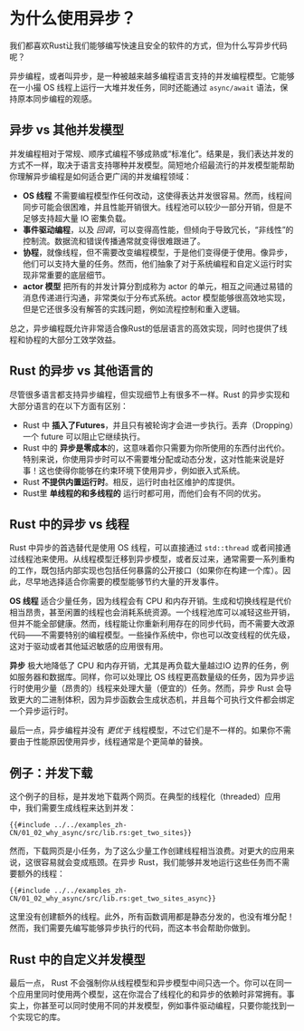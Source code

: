 # 为什么使用异步？

我们都喜欢Rust让我们能够编写快速且安全的软件的方式，但为什么写异步代码呢？

异步编程，或者叫异步，是一种被越来越多编程语言支持的并发编程模型。它能够在一小撮 OS 线程上运行一大堆并发任务，同时还能通过 `async/await` 语法，保持原本同步编程的观感。

## 异步 vs 其他并发模型

并发编程相对于常规、顺序式编程不够成熟或“标准化”。结果是，我们表达并发的方式不一样，取决于语言支持哪种并发模型。简短地介绍最流行的并发模型能帮助你理解异步编程是如何适合更广阔的并发编程领域：

- **OS 线程** 不需要编程模型作任何改动，这使得表达并发很容易。然而，线程间同步可能会很困难，并且性能开销很大。线程池可以较少一部分开销，但是不足够支持超大量 IO 密集负载。
- **事件驱动编程**，以及 _回调_，可以变得高性能，但倾向于导致冗长，“非线性”的控制流。数据流和错误传播通常就变得很难跟进了。
- **协程**，就像线程，但不需要改变编程模型，于是他们变得便于使用。像异步，他们可以支持大量的任务。然而，他们抽象了对于系统编程和自定义运行时实现非常重要的底层细节。
- **actor 模型** 把所有的并发计算分割成称为 actor 的单元，相互之间通过易错的消息传递进行沟通，非常类似于分布式系统。actor 模型能够很高效地实现，但是它还很多没有解答的实践问题，例如流程控制和重入逻辑。

总之，异步编程既允许非常适合像Rust的低层语言的高效实现，同时也提供了线程和协程的大部分工效学效益。

## Rust 的异步 vs 其他语言的

尽管很多语言都支持异步编程，但实现细节上有很多不一样。Rust 的异步实现和大部分语言的在以下方面有区别：

- Rust 中 **插入了Futures**，并且只有被轮询才会进一步执行。丢弃（Dropping）一个 future 可以阻止它继续执行。
- Rust 中的 **异步是零成本**的，这意味着你只需要为你所使用的东西付出代价。特别来说，你使用异步时可以不需要堆分配或动态分发，这对性能来说是好事！这也使得你能够在约束环境下使用异步，例如嵌入式系统。
- Rust **不提供内置运行时**。相反，运行时由社区维护的库提供。
- Rust里 **单线程的和多线程的** 运行时都可用，而他们会有不同的优劣。

## Rust 中的异步 vs 线程

Rust 中异步的首选替代是使用 OS 线程，可以直接通过 `std::thread` 或者间接通过线程池来使用。从线程模型迁移到异步模型，或者反过来，通常需要一系列重构的工作，既包括内部实现也包括任何暴露的公开接口（如果你在构建一个库）。因此，尽早地选择适合你需要的模型能够节约大量的开发事件。

**OS 线程** 适合少量任务，因为线程会有 CPU 和内存开销。生成和切换线程是代价相当昂贵，甚至闲置的线程也会消耗系统资源。一个线程池库可以减轻这些开销，但并不能全部健康。然而，线程能让你重新利用存在的同步代码，而不需要大改源代码——不需要特别的编程模型。一些操作系统中，你也可以改变线程的优先级，这对于驱动或者其他延迟敏感的应用很有用。

**异步** 极大地降低了 CPU 和内存开销，尤其是再负载大量越过IO 边界的任务，例如服务器和数据库。同样，你可以处理比 OS 线程更高数量级的任务，因为异步运行时使用少量（昂贵的）线程来处理大量（便宜的）任务。然而，异步 Rust 会导致更大的二进制体积，因为异步函数会生成状态机，并且每个可执行文件都会绑定一个异步运行时。

最后一点，异步编程并没有 _更优于_ 线程模型，不过它们是不一样的。如果你不需要由于性能原因使用异步，线程通常是个更简单的替换。

## 例子：并发下载

这个例子的目标，是并发地下载两个网页。在典型的线程化（threaded）应用中，我们需要生成线程来达到并发：

```rust,ignore
{{#include ../../examples_zh-CN/01_02_why_async/src/lib.rs:get_two_sites}}
```

然而，下载网页是小任务，为了这么少量工作创建线程相当浪费。对更大的应用来说，这很容易就会变成瓶颈。在异步 Rust，我们能够并发地运行这些任务而不需要额外的线程：

```rust,ignore
{{#include ../../examples_zh-CN/01_02_why_async/src/lib.rs:get_two_sites_async}}
```

这里没有创建额外的线程。此外，所有函数调用都是静态分发的，也没有堆分配！然而，我们需要先编写能够异步执行的代码，而这本书会帮助你做到。

## Rust 中的自定义并发模型

最后一点， Rust 不会强制你从线程模型和异步模型中间只选一个。你可以在同一个应用里同时使用两个模型，这在你混合了线程化的和异步的依赖时非常拥有。事实上，你甚至可以同时使用不同的并发模型，例如事件驱动编程，只要你能找到一个实现它的库。
